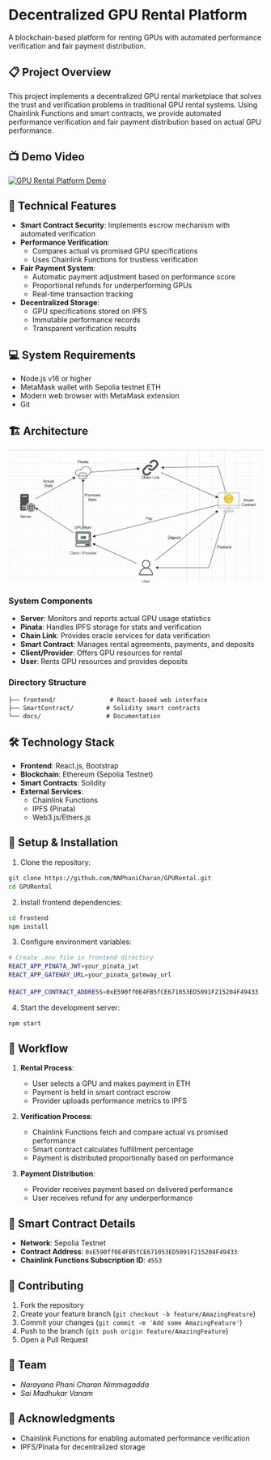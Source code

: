 # Decentralized GPU Rental Platform

A blockchain-based platform for renting GPUs with automated performance verification and fair payment distribution.

## 📋 Project Overview

This project implements a decentralized GPU rental marketplace that solves the trust and verification problems in traditional GPU rental systems. Using Chainlink Functions and smart contracts, we provide automated performance verification and fair payment distribution based on actual GPU performance.

## 📺 Demo Video

[![GPU Rental Platform Demo](https://img.youtube.com/vi/YOUR_VIDEO_ID/0.jpg)](https://www.youtube.com/watch?v=YOUR_VIDEO_ID)

## 🎯 Technical Features

- **Smart Contract Security**: Implements escrow mechanism with automated verification
- **Performance Verification**:
  - Compares actual vs promised GPU specifications
  - Uses Chainlink Functions for trustless verification
- **Fair Payment System**:
  - Automatic payment adjustment based on performance score
  - Proportional refunds for underperforming GPUs
  - Real-time transaction tracking
- **Decentralized Storage**:
  - GPU specifications stored on IPFS
  - Immutable performance records
  - Transparent verification results

## 💻 System Requirements

- Node.js v16 or higher
- MetaMask wallet with Sepolia testnet ETH
- Modern web browser with MetaMask extension
- Git

## 🏗️ Architecture

![alt text](frontend/Documents/image.png)

### System Components
- **Server**: Monitors and reports actual GPU usage statistics
- **Pinata**: Handles IPFS storage for stats and verification
- **Chain Link**: Provides oracle services for data verification
- **Smart Contract**: Manages rental agreements, payments, and deposits
- **Client/Provider**: Offers GPU resources for rental
- **User**: Rents GPU resources and provides deposits

### Directory Structure
```
├── frontend/               # React-based web interface
├── SmartContract/         # Solidity smart contracts
└── docs/                  # Documentation
```

## 🛠️ Technology Stack

- **Frontend**: React.js, Bootstrap
- **Blockchain**: Ethereum (Sepolia Testnet)
- **Smart Contracts**: Solidity
- **External Services**:
  - Chainlink Functions
  - IPFS (Pinata)
  - Web3.js/Ethers.js

## 🔧 Setup & Installation

1. Clone the repository:

```bash
git clone https://github.com/NNPhaniCharan/GPURental.git
cd GPURental
```

2. Install frontend dependencies:

```bash
cd frontend
npm install
```

3. Configure environment variables:

```bash
# Create .env file in frontend directory
REACT_APP_PINATA_JWT=your_pinata_jwt
REACT_APP_GATEWAY_URL=your_pinata_gateway_url

REACT_APP_CONTRACT_ADDRESS=0xE590ff0E4FB5fCE671053ED5091F215204F49433
```

4. Start the development server:

```bash
npm start
```

## 🔄 Workflow

1. **Rental Process**:

   - User selects a GPU and makes payment in ETH
   - Payment is held in smart contract escrow
   - Provider uploads performance metrics to IPFS

2. **Verification Process**:

   - Chainlink Functions fetch and compare actual vs promised performance
   - Smart contract calculates fulfillment percentage
   - Payment is distributed proportionally based on performance

3. **Payment Distribution**:
   - Provider receives payment based on delivered performance
   - User receives refund for any underperformance

## 📝 Smart Contract Details

- **Network**: Sepolia Testnet
- **Contract Address**: `0xE590ff0E4FB5fCE671053ED5091F215204F49433`
- **Chainlink Functions Subscription ID**: `4553`

## 🤝 Contributing

1. Fork the repository
2. Create your feature branch (`git checkout -b feature/AmazingFeature`)
3. Commit your changes (`git commit -m 'Add some AmazingFeature'`)
4. Push to the branch (`git push origin feature/AmazingFeature`)
5. Open a Pull Request

## 👥 Team

- _Narayana Phani Charan Nimmagadda_
- _Sai Madhukar Vanam_

## 🌟 Acknowledgments

- Chainlink Functions for enabling automated performance verification
- IPFS/Pinata for decentralized storage
